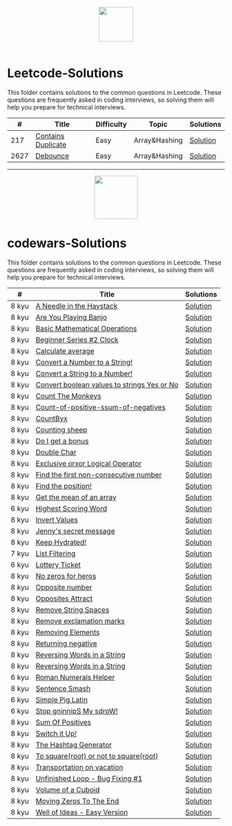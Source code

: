 <p align="center">
  <a  href="https://leetcode.com">
    <img height=80 src="https://assets.leetcode.com/static_assets/public/webpack_bundles/images/logo-dark.e99485d9b.svg">
  </a>
  <br>
  <br>
</p>

# Leetcode-Solutions
This folder contains solutions to the common questions in Leetcode. These questions are frequently asked in coding interviews, so solving them will help you prepare for technical interviews.


|  #  |      Title     |   Difficulty   | Topic  | Solutions   |                  
|-----|----------------|--------------- |--------|-------------|
|217|[Contains Duplicate](https://leetcode.com/problems/contains-duplicate/)|Easy|Array&Hashing|[Solution](https://github.com/Azzi-Mo/Cpp-Problem-solving/blob/main/CPP_for_beginners/217Contains_Duplicate.cpp) |
|2627|[Debounce](https://leetcode.com/problems/debounce/)|Easy|Array&Hashing|[Solution](https://github.com/Mostafa-ElHawary/JS-ProblemSolving/blob/main/LeetCode/2627.%20Debounce.js) |


------------------------------------------------------------------------------------------------------------

  <p align="center">
      <a href="https://www.codewars.com/">
          <img height=100 src="https://www.qualified.io/shared/images/codewars-black-large-24a9d355.png">
      </a>
  </p> 

# codewars-Solutions
This folder contains solutions to the common questions in Leetcode. These questions are frequently asked in coding interviews, so solving them will help you prepare for technical interviews.


|  #  |      Title     | Solutions   |                  
|-----|----------------|-------------|
|8 kyu|[A Needle in the Haystack](https://www.codewars.com/kata/56676e8fabd2d1ff3000000c/solutions/javascript)|[Solution](https://github.com/Azzi-Mo/JS-ProblemSolving/tree/main/Codewars/A%20Needle%20in%20the%20Haystack) |
|8 kyu|[Are You Playing Banjo](https://www.codewars.com/kata/53af2b8861023f1d88000832)|[Solution](https://github.com/Azzi-Mo/JS-ProblemSolving/blob/main/Codewars/A%20Needle%20in%20the%20Haystack/ANeedleintheHaystack.js) |
|8 kyu|[Basic Mathematical Operations](https://www.codewars.com/kata/57356c55867b9b7a60000bd7)|[Solution](https://github.com/Azzi-Mo/JS-ProblemSolving/blob/main/Codewars/Basic%20Mathematical%20Operations/BasicMathematicalOperations.JS) |
|8 kyu|[Beginner Series #2 Clock](https://www.codewars.com/kata/55f9bca8ecaa9eac7100004a)|[Solution](https://github.com/Azzi-Mo/JS-ProblemSolving/blob/main/Codewars/Beginner%20Series%20%232%20Clock/Beginner%20Series%20%232%20Clock.js) |
|8 kyu|[Calculate average](https://www.codewars.com/kata/57a2013acf1fa5bfc4000921)|[Solution](https://github.com/Azzi-Mo/JS-ProblemSolving/blob/main/Codewars/Calculate%20average/Calculate%20average.js) |
|8 kyu|[Convert a Number to a String!](https://www.codewars.com/kata/5265326f5fda8eb1160004c8)|[Solution](https://github.com/Azzi-Mo/JS-ProblemSolving/blob/main/Codewars/Convert%20a%20Number%20to%20a%20String!/Convert%20a%20Number%20to%20a%20String!.js) |
|8 kyu|[Convert a String to a Number!](https://www.codewars.com/kata/convert-a-string-to-a-number/discuss/python)|[Solution](https://github.com/Azzi-Mo/JS-ProblemSolving/blob/main/Codewars/Convert%20a%20String%20to%20a%20Number!/Convert%20a%20String%20to%20a%20Number!.js) |
|8 kyu|[Convert boolean values to strings Yes or No](https://www.codewars.com/kata/53369039d7ab3ac506000467/solutions/javascript)|[Solution](https://github.com/Azzi-Mo/JS-ProblemSolving/blob/main/Codewars/Convert%20boolean%20values%20to%20strings%20Yes%20or%20No/Conver9tbooleanvaluestostringsYesorNo.js) |
|8 kyu|[Count The Monkeys](https://www.codewars.com/kata/56f69d9f9400f508fb000ba7)|[Solution](https://github.com/Azzi-Mo/JS-ProblemSolving/blob/main/Codewars/Count%20The%20Monkeys/Count%20The%20Monkeys.js) |
|8 kyu|[Count-of-positive-ssum-of-negatives](https://www.codewars.com/kata/576bb71bbbcf0951d5000044)|[Solution](https://github.com/Azzi-Mo/JS-ProblemSolving/blob/main/Codewars/Count-of-positive-ssum-of-negatives/Count-of-positives-sum-of-negatives.js) |
|8 kyu|[CountByx](https://www.codewars.com/kata/5513795bd3fafb56c200049e)|[Solution](https://github.com/Azzi-Mo/JS-ProblemSolving/blob/main/Codewars/CountByx/CountByX.js) |
|8 kyu|[Counting sheep](https://www.codewars.com/kata/54edbc7200b811e956000556/train/javascript)|[Solution](https://github.com/Azzi-Mo/JS-ProblemSolving/blob/main/Codewars/Counting%20sheep/Countingsheep.js) |
|8 kyu|[Do I get a bonus](https://www.codewars.com/kata/56f6ad906b88de513f000d96)|[Solution](https://github.com/Azzi-Mo/JS-ProblemSolving/blob/main/Codewars/Do%20I%20get%20a%20bonus/Do%20I%20get%20a%20bonus.js) |
|8 kyu|[Double Char](https://www.codewars.com/kata/56f6ad906b88de513f000d96](https://www.codewars.com/kata/56b1f01c247c01db92000076/train/javascript))|[Solution](https://github.com/Azzi-Mo/JS-ProblemSolving/blob/main/Codewars/Double%20Char/DoubleChar.js) |
|8 kyu|[Exclusive orxor Logical Operator](https://www.codewars.com/kata/56f6ad906b88de513f000d96](https://www.codewars.com/kata/56fa3c5ce4d45d2a52001b3c))|[Solution](https://github.com/Azzi-Mo/JS-ProblemSolving/blob/main/Codewars/Exclusive%20orxor%20Logical%20Operator/Exclusive%20or%20xor%20Logical%20Operator.js) |
|8 kyu|[Find the first non-consecutive number](https://www.codewars.com/kata/56f6ad906b88de513f000d96](https://www.codewars.com/kata/58f8a3a27a5c28d92e000144))|[Solution](https://github.com/Azzi-Mo/JS-ProblemSolving/blob/main/Codewars/Find%20the%20first%20non-consecutive%20number/Find%20the%20first%20non-consecutive%20number.js) |
|8 kyu|[Find the position!](https://www.codewars.com/kata/5808e2006b65bff35500008f/discuss)|[Solution](https://github.com/Azzi-Mo/JS-ProblemSolving/blob/main/Codewars/Find%20the%20position/Find%20the%20position.js) |
|8 kyu|[Get the mean of an array](https://www.codewars.com/kata/563e320cee5dddcf77000158)|[Solution](https://github.com/Azzi-Mo/JS-ProblemSolving/blob/main/Codewars/Get%20the%20mean%20of%20an%20array/Get%20the%20mean%20of%20an%20array.js) |
|6 kyu|[Highest Scoring Word](https://www.codewars.com/kata/57eb8fcdf670e99d9b000272)|[Solution](https://github.com/Azzi-Mo/JS-ProblemSolving/blob/main/Codewars/Highest%20Scoring%20Word/Highest%20Scoring%20Word.js#L10) |
|8 kyu|[Invert Values](https://www.codewars.com/kata/5899dc03bc95b1bf1b0000ad/solutions/javascript)|[Solution](https://github.com/Azzi-Mo/JS-ProblemSolving/blob/main/Codewars/Invert%20Values/InvertValues.js) |
|8 kyu|[Jenny's secret message](https://www.codewars.com/kata/55225023e1be1ec8bc000390/train/javascript)|[Solution](https://github.com/Azzi-Mo/JS-ProblemSolving/blob/main/Codewars/Jenny's%20secret%20message/Jenny'ssecretmessage.js) |
|8 kyu|[Keep Hydrated!](https://www.codewars.com/kata/582cb0224e56e068d800003c)|[Solution](https://github.com/Azzi-Mo/JS-ProblemSolving/blob/main/Codewars/Keep%20Hydrated!/Keep%20Hydrated!.js) |
|7 kyu|[List Filtering](https://www.codewars.com/kata/53dbd5315a3c69eed20002dd)|[Solution](https://github.com/Azzi-Mo/JS-ProblemSolving/blob/main/Codewars/List%20Filtering/List%20Filtering.js) |
|6 kyu|[Lottery Ticket](https://www.codewars.com/kata/57f625992f4d53c24200070e/discuss)|[Solution](https://github.com/Azzi-Mo/JS-ProblemSolving/blob/main/Codewars/Lottery%20Ticket/Lottery%20Ticket.JS) |
|8 kyu|[No zeros for heros](https://www.codewars.com/kata/570a6a46455d08ff8d001002)|[Solution](https://github.com/Azzi-Mo/JS-ProblemSolving/blob/main/Codewars/No%20zeros%20for%20heros/No%20zeros%20for%20heros.js) |
|8 kyu|[Opposite number](https://www.codewars.com/kata/56dec885c54a926dcd001095)|[Solution](https://github.com/Azzi-Mo/JS-ProblemSolving/blob/main/Codewars/Opposite%20number/Oppositenumber.js) |
|8 kyu|[Opposites Attract](https://www.codewars.com/kata/555086d53eac039a2a000083)|[Solution](https://github.com/Azzi-Mo/JS-ProblemSolving/blob/main/Codewars/Opposites%20Attract/Opposites%20Attract.js) |
|8 kyu|[Remove String Spaces](https://www.codewars.com/kata/57eae20f5500ad98e50002c5/solutions/javascript)|[Solution](https://github.com/Azzi-Mo/JS-ProblemSolving/blob/main/Codewars/Remove%20String%20Spaces/RemoveStringSpaces.js) |
|8 kyu|[Remove exclamation marks](https://www.codewars.com/kata/57a0885cbb9944e24c00008e)|[Solution](https://github.com/Azzi-Mo/JS-ProblemSolving/blob/main/Codewars/Remove%20exclamation%20marks/Remove%20exclamation%20marks.js) |
|8 kyu|[Removing Elements](https://www.codewars.com/kata/5769b3802ae6f8e4890009d2)|[Solution](https://github.com/Azzi-Mo/JS-ProblemSolving/blob/main/Codewars/Removing%20Elements/Removing%20Elements.js) |
|8 kyu|[Returning negative](https://www.codewars.com/kata/55685cd7ad70877c23000102/solutions/javascript)|[Solution](https://github.com/Azzi-Mo/JS-ProblemSolving/blob/main/Codewars/Returning%20negative/Returningnegative.js) |
|8 kyu|[Reversing Words in a String](https://www.codewars.com/kata/57a55c8b72292d057b000594/train/javascript)|[Solution](https://github.com/Azzi-Mo/JS-ProblemSolving/blob/main/Codewars/Reversing%20Words%20in%20a%20String/Reversing%20Words%20in%20a%20String.js) |
|8 kyu|[Reversing Words in a String](https://www.codewars.com/kata/57a55c8b72292d057b000594/solutions/javascript)|[Solution](https://github.com/Azzi-Mo/JS-ProblemSolving/blob/main/Codewars/Reversing%20Words%20in%20a%20String/Reversing%20Words%20in%20a%20String.js) |
|6 kyu|[Roman Numerals Helper](https://www.codewars.com/kata/51b66044bce5799a7f000003)|[Solution](https://github.com/Azzi-Mo/JS-ProblemSolving/blob/main/Codewars/Roman%20Numerals%20Helper/Roman%20Numerals%20Helper.js) |
|8 kyu|[Sentence Smash](https://www.codewars.com/kata/53dc23c68a0c93699800041d)|[Solution](https://github.com/Azzi-Mo/JS-ProblemSolving/blob/main/Codewars/Sentence%20Smash/Sentence%20Smash.js) |
|6 kyu|[Simple Pig Latin](https://www.codewars.com/kata/5264d2b162488dc400000001)|[Solution](https://github.com/Azzi-Mo/JS-ProblemSolving/blob/main/Codewars/Stop%20gninnipS%20My%20sdroW!/Stop%20gninnipS%20My%20sdroW.js) |
|6 kyu|[Stop gninnipS My sdroW!](https://www.codewars.com/kata/5264d2b162488dc400000001)|[Solution](https://github.com/Azzi-Mo/JS-ProblemSolving/blob/main/Codewars/Stop%20gninnipS%20My%20sdroW!/Stop%20gninnipS%20My%20sdroW.js) |
|8 kyu|[Sum Of Positives](https://www.codewars.com/kata/5715eaedb436cf5606000381/train/javascript)|[Solution](https://github.com/Azzi-Mo/JS-ProblemSolving/blob/main/Codewars/Sum%20Of%20Positives/SumOfPositives.js) |
|8 kyu|[Switch it Up!](https://www.codewars.com/kata/5808dcb8f0ed42ae34000031)|[Solution](https://github.com/Azzi-Mo/JS-ProblemSolving/blob/main/Codewars/Switch%20it%20Up!/Switch%20it%20Up!.js) |
|8 kyu|[The Hashtag Generator](https://www.codewars.com/kata/52449b062fb80683ec000024)|[Solution](https://github.com/Azzi-Mo/JS-ProblemSolving/blob/main/Codewars/The%20Hashtag%20Generator/The%20Hashtag%20Generator.js) |
|8 kyu|[To square(root) or not to square(root)](https://www.codewars.com/kata/57f6ad55cca6e045d2000627/train/javascript)|[Solution](https://github.com/Azzi-Mo/JS-ProblemSolving/blob/main/Codewars/To%20Square%20Root%20Or%20Not%20To%20Square%20Root/ToSquareRootOrNotToSquareRoot.js) |
|8 kyu|[Transportation on vacation](https://www.codewars.com/kata/568d0dd208ee69389d000016/solutions/javascript)|[Solution](https://github.com/Azzi-Mo/JS-ProblemSolving/blob/main/Codewars/Transportation%20on%20vacation/Transportation%20on%20vacation.js) |
|8 kyu|[Unfinished Loop - Bug Fixing #1](https://www.codewars.com/kata/55c28f7304e3eaebef0000da/discuss)|[Solution](https://github.com/Azzi-Mo/JS-ProblemSolving/blob/main/Codewars/Unfinished%20Loop%20-%20Bug%20Fixing/Unfinished%20Loop%20-%20Bug%20Fixing.js) |
|8 kyu|[Volume of a Cuboid](https://www.codewars.com/kata/58261acb22be6e2ed800003a)|[Solution](https://github.com/Azzi-Mo/JS-ProblemSolving/blob/main/Codewars/Volume%20of%20a%20Cuboid/Volume%20of%20a%20Cuboid.js) |
|8 kyu|[Moving Zeros To The End](https://www.codewars.com/kata/52597aa56021e91c93000cb0/solutions/javascript)|[Solution](https://github.com/Azzi-Mo/JS-ProblemSolving/blob/main/Codewars/Moving%20Zeros%20To%20The%20End.js) |
|8 kyu|[Well of Ideas - Easy Version](https://www.codewars.com/kata/57f222ce69e09c3630000212/train/javascript)|[Solution](https://github.com/Azzi-Mo/JS-ProblemSolving/blob/main/Codewars/Well%20of%20Ideas%20-%20Easy%20Version.js) |
